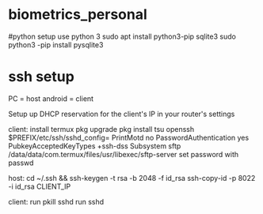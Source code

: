 # biometrics_personal

#python setup
use python 3
sudo apt install python3-pip sqlite3
sudo python3 -pip install pysqlite3


# ssh setup
PC = host
android = client

Setup up DHCP reservation for the client's IP in your router's settings

client:
    install termux
    pkg upgrade
    pkg install tsu openssh
    $PREFIX/etc/ssh/sshd_config=
        PrintMotd no
        PasswordAuthentication yes
        PubkeyAcceptedKeyTypes +ssh-dss
        Subsystem sftp /data/data/com.termux/files/usr/libexec/sftp-server
    set password with passwd

host:
    cd ~/.ssh && ssh-keygen -t rsa -b 2048 -f id_rsa
    ssh-copy-id -p 8022 -i id_rsa CLIENT_IP

client:
    run pkill sshd
    run sshd

#
